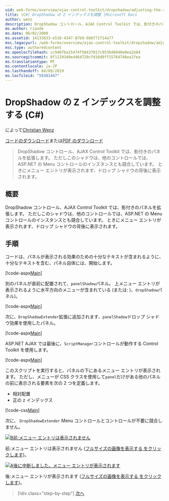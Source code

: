 ```yaml
---
uid: web-forms/overview/ajax-control-toolkit/dropshadow/adjusting-the-z-index-of-a-dropshadow-cs
title: (C#) DropShadow の Z インデックスを調整 |Microsoft Docs
author: wenz
description: DropShadow コントロール、AJAX Control Toolkit では、影付きのパネルを拡張します。 ただし場合がありますこのシャドウがインストールの他のコントロールと競合しています.
ms.author: riande
ms.date: 06/02/2008
ms.assetid: 14133833-e518-4347-87b9-6b6f71f14a77
msc.legacyurl: /web-forms/overview/ajax-control-toolkit/dropshadow/adjusting-the-z-index-of-a-dropshadow-cs
msc.type: authoredcontent
ms.openlocfilehash: cc9407ba15474f58437817c9536d6040e0ea2e84
ms.sourcegitcommit: 0f1119340e4464720cfd16d0ff15764746ea1fea
ms.translationtype: MT
ms.contentlocale: ja-JP
ms.lasthandoff: 04/09/2019
ms.locfileid: "59381447"
---
```

# <a name="adjusting-the-z-index-of-a-dropshadow-c"></a>DropShadow の Z インデックスを調整する (C#)

によって[Christian Wenz](https://github.com/wenz)

[コードのダウンロード](http://download.microsoft.com/download/5/1/6/51652a81-500b-4f6b-88d3-617103e7941e/DropShadow1.cs.zip)または[PDF のダウンロード](http://download.microsoft.com/download/b/6/a/b6ae89ee-df69-4c87-9bfb-ad1eb2b23373/dropshadow1CS.pdf)

> DropShadow コントロール、AJAX Control Toolkit では、影付きのパネルを拡張します。 ただしこのシャドウは、他のコントロールでは、ASP.NET の Menu コントロールのインスタンスとも競合しています。 ときにメニュー エントリが表示されます、ドロップ シャドウの背後に表示されます。


## <a name="overview"></a>概要

DropShadow コントロール、AJAX Control Toolkit では、影付きのパネルを拡張します。 ただしこのシャドウは、他のコントロールでは、ASP.NET の Menu コントロールのインスタンスとも競合しています。 ときにメニュー エントリが表示されます、ドロップ シャドウの背後に表示されます。

## <a name="steps"></a>手順

コードは、パネルが表示される効果のための十分なテキストが含まれるように、十分なテキストを含む、パネル自体には、開始します。

[!code-aspx[Main](adjusting-the-z-index-of-a-dropshadow-cs/samples/sample1.aspx)]

別のパネルが直前に配置されて、`panelShadow`パネル。 上メニュー エントリが表示されるように水平方向のメニューが含まれている (または: )、`dropShadow`パネル)。

[!code-aspx[Main](adjusting-the-z-index-of-a-dropshadow-cs/samples/sample2.aspx)]

次に、`DropShadowExtender`拡張に追加されます、`panelShadow`ドロップ シャドウ効果を使用したパネル。

[!code-aspx[Main](adjusting-the-z-index-of-a-dropshadow-cs/samples/sample3.aspx)]

ASP.NET AJAX では最後に、`ScriptManager`コントロールが動作する Control Toolkit を使用します。

[!code-aspx[Main](adjusting-the-z-index-of-a-dropshadow-cs/samples/sample4.aspx)]

このスクリプトを実行すると、パネルの下にあるメニュー エントリが表示されます。 ただし、メニューが CSS クラスを使用して`panel`だけがある他のパネルの前に表示される要素を次の 2 つを定義します。

- 相対配置
- 正の z インデックス

[!code-css[Main](adjusting-the-z-index-of-a-dropshadow-cs/samples/sample5.css)]

次に、 `DropShadowExtender` Menu コントロールとコントロールが不要に競合しません。


[![B前:メニュー エントリは表示されません](adjusting-the-z-index-of-a-dropshadow-cs/_static/image2.png)](adjusting-the-z-index-of-a-dropshadow-cs/_static/image1.png)

前:メニュー エントリは表示されません ([フルサイズの画像を表示する をクリックします](adjusting-the-z-index-of-a-dropshadow-cs/_static/image3.png))。


[![A後に中断しました。メニュー エントリが表示されます](adjusting-the-z-index-of-a-dropshadow-cs/_static/image5.png)](adjusting-the-z-index-of-a-dropshadow-cs/_static/image4.png)

後:メニュー エントリが表示されます ([フルサイズの画像を表示する をクリックします](adjusting-the-z-index-of-a-dropshadow-cs/_static/image6.png))。

> [!div class="step-by-step"]
> [次へ](manipulating-dropshadow-properties-from-client-code-cs.md)

